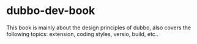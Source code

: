 # dubbo-dev-book
This book is mainly about the design principles of dubbo, also covers the following topics: extension, coding styles, versio, build, etc.. 


